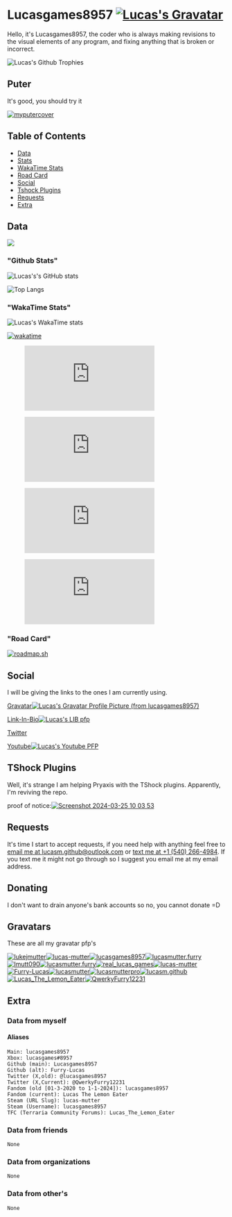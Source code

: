 # Lucasgames8957 [![Lucas's Gravatar](https://gravatar.com/avatar/ee66228db4c81b93379dc71bcae33ed12dd4e9e53afbf7083ed26c49b419db16?rating=pg)](https://github.com/lucasgames8957)

Hello, it's Lucasgames8957, the coder who is always making revisions to the visual elements of any program, and fixing anything that is broken or incorrect.

![Lucas's Github Trophies](https://github-trophies.vercel.app/?username=lucasgames8957&theme=discord&no-frame=false&no-bg=false&margin-w=4)

## Puter

It's good, you should try it

[![myputercover](https://github.com/lucasgames8957/lucasgames8957/assets/116188960/1b148c44-6c12-484d-8842-5e018da61125)](https://github.com/HeyPuter/puter)


## Table of Contents

* [Data](#data)
* [Stats](#github-stats)
* [WakaTime Stats](#wakatime-stats)
* [Road Card](#road-card)
* [Social](#social)
* [Tshock Plugins](#tshock-plugins)
* [Requests](#requests)
* [Extra](#extra)

## Data

[![](https://visitcount.itsvg.in/api?id=lucasgames8957&color=10&icon=0&pretty=true)](https://visitcount.itsvg.in)

### "Github Stats"

![Lucas's's GitHub stats](https://github-readme-stats.vercel.app/api?username=lucasgames8957&show_icons=true&theme=tokyonight&show=reviews,discussions_started,discussions_answered,prs_merged,prs_merged_percentage)

![Top Langs](https://github-readme-stats.vercel.app/api/top-langs/?username=anuraghazra&layout=donut&langs_count=20)

### "WakaTime Stats"

![Lucas's WakaTime stats](https://github-readme-stats.vercel.app/api/wakatime?username=018e8096-27c8-44b6-9083-55469f2d7723)

[![wakatime](https://wakatime.com/badge/user/018e8096-27c8-44b6-9083-55469f2d7723.svg)](https://wakatime.com/@018e8096-27c8-44b6-9083-55469f2d7723)

<figure><embed src="https://wakatime.com/share/@Lucasgames8957/3f61cddb-c2d2-43fb-8f00-2d81473c529a.svg"></embed></figure>

<figure><embed src="https://wakatime.com/share/@Lucasgames8957/020bd6a0-317e-42ba-8a33-f149814a329c.svg"></embed></figure>

<figure><embed src="https://wakatime.com/share/@Lucasgames8957/d98175e1-8bbe-4015-8aa8-7a4a84698c09.svg"></embed></figure>

<figure><embed src="https://wakatime.com/share/@Lucasgames8957/33b25623-4388-4a7d-b13c-64b71a47c6c0.svg"></embed></figure>

### "Road Card"

[![roadmap.sh](https://api.roadmap.sh/v1-badge/wide/660fece7da1671f98624079b?variant=dark)](https://roadmap.sh)

## Social

I will be giving the links to the ones I am currently using.

[Gravatar![Lucas's Gravatar Profile Picture (from lucasgames8957)](https://gravatar.com/avatar/9a4d8a4d1f6db4d1474c0993289131d0?size=75&rating=pg)](https://gravatar.com/lucasmutter)

[Link-In-Bio![Lucas's LIB pfp](https://lucas-mutter.carrd.co/assets/images/image01.jpg?v=75a3c5fe)](https://lucas-mutter.carrd.co/)

[Twitter](https://twitter.com/@lucasgames8957)

[Youtube![Lucas's Youtube PFP](https://yt3.googleusercontent.com/qyBdIpj0B4Zr87EsEhYSvOgCz4KBWA9u5QkmbYNPqLULCd67wK_BRcXN81HW3q-zE9UHNNMx=s176-c-k-c0x00ffffff-no-rj)](https://youtube.com/@Lmutt090)

## TShock Plugins

Well, it's strange I am helping Pryaxis with the TShock plugins. Apparently, I'm reviving the repo.

proof of notice:[![Screenshot 2024-03-25 10 03 53](https://github.com/lucasgames8957/lucasgames8957/assets/116188960/3bea7e95-f015-4d6a-b962-ebd21498db78)](https://github.com/Pryaxis/Plugins/issues/82)

## Requests

It's time I start to accept requests, if you need help with anything feel free to [email me at lucasm.github@outlook.com](mailto:lucasm.github@outlook.com) or [text me at +1 (540) 266-4984](sms:+15402664984). If you text me it might not go through so I suggest you email me at my email address.

## Donating

I don't want to drain anyone's bank accounts so no, you cannot donate =D

## Gravatars

These are all my gravatar pfp's

[![lukejmutter](https://gravatar.com/avatar/2094db38ffda38acfe565ae318c16fcc?size=256&rating=pg)![lucas-mutter](https://gravatar.com/avatar/05f9366856866b5f25a7c98cda855b8e?size=256&rating=pg)![lucasgames8957](https://gravatar.com/avatar/9a4d8a4d1f6db4d1474c0993289131d0?size=256&rating=pg)![lucasmutter.furry](https://gravatar.com/avatar/9a7a327d60ea243dc3e8d493bb067f75?size=256&rating=pg)![lmutt090](https://gravatar.com/avatar/05033d49692f37fecc663e97b6808c89?size=256)![lucasmutter.furry](https://gravatar.com/avatar/de6fc33a864350a93b65bf63e7984819?size=256&rating=pg)![real_lucas_games](https://gravatar.com/avatar/43f1435cbbf0023ee2e7f3f839e8ca261564e0d3ad703250b62dffe75e6a9e48?size=256&rating=pg)![lucas-mutter](https://gravatar.com/avatar/6986becfae2fcd0687d2a52ab395c0489d67f8fbfc0914fe7f829be2a309e125?size=256&rating=pg)![Furry-Lucas](https://gravatar.com/avatar/22e316ed71694088f5e699f4a2a80bfc89664aaf51cb81ad746fd37f4d7b5308?size=256&rating=pg)![lucasmutter](https://gravatar.com/avatar/53f88519be6e54bbd798383cc195edc6c8ec0109d6ed273e08ea361ba14b73f0?size=256&rating=pg)![lucasmutterpro](https://gravatar.com/avatar/88fffb2e552198f419ff57a0756478387b0cc2479b8687c0ccc90f3c539a6dea?size=256&rating=pg)![lucasm.github](https://gravatar.com/avatar/fa1698e7d79290969bcb707e53015cf39dfe77e1569b6aefd8c4bafa93dff9fc?size=256&rating=pg)![Lucas_The_Lemon_Eater](https://gravatar.com/avatar/a5403def94f895c5010ae23a026715aa527e3c6abea322c76597e88910e9e05d?size=256&rating=pg)![QwerkyFurry12231](https://gravatar.com/avatar/6f6e7c94aa7ca9820c0f3b43f3a15f8d9b980f19bdc1f7a7cd60817f4c222535?size=256)](https://gravatar.com/lucasmutter)

## Extra

### Data from myself

#### Aliases

```
Main: lucasgames8957
Xbox: lucasgames#8957
Github (main): Lucasgames8957
Github (alt): Furry-Lucas
Twitter (X,old): @lucasgames8957
Twitter (X,Current): @QwerkyFurry12231
Fandom (old [01-3-2020 to 1-1-2024]): lucasgames8957
Fandom (current): Lucas The Lemon Eater
Steam (URL Slug): lucas-mutter
Steam (Username): lucasgames8957
TFC (Terraria Community Forums): Lucas_The_Lemon_Eater
```

### Data from friends

`None`

### Data from organizations

`None`

### Data from other's

`None`
